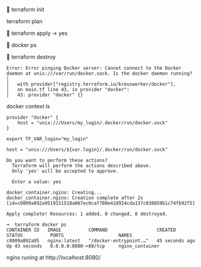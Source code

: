 
🔻 terraform init

terraform plan

🔻 terraform apply -> yes

🔻 docker ps

🔻 terraform destroy

```
Error: Error pinging Docker server: Cannot connect to the Docker daemon at unix:///var/run/docker.sock. Is the docker daemon running?
│
│   with provider["registry.terraform.io/kreuzwerker/docker"],
│   on main.tf line 43, in provider "docker":
│   43: provider "docker" {}
```

docker context ls
```
provider "docker" {
    host = "unix:///Users/my_login/.docker/run/docker.sock"
}
```
`export TF_VAR_login="my_login"`

`host = "unix:///Users/${var.login}/.docker/run/docker.sock"`

```
Do you want to perform these actions?
  Terraform will perform the actions described above.
  Only 'yes' will be accepted to approve.

  Enter a value: yes

docker_container.nginx: Creating...
docker_container.nginx: Creation complete after 2s [id=c0009a892a9519151518a067ec0caf780e42d924cda137c038059b1c74fb92f5]

Apply complete! Resources: 1 added, 0 changed, 0 destroyed.
```

```
➜  terraform docker ps
CONTAINER ID   IMAGE          COMMAND                  CREATED          STATUS          PORTS                    NAMES
c0009a892a95   nginx:latest   "/docker-entrypoint.…"   45 seconds ago   Up 43 seconds   0.0.0.0:8080->80/tcp     nginx_container
```

nginx runing at http://localhost:8080/

